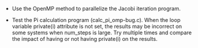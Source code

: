 - Use the OpenMP method to parallelize the Jacobi iteration program.

- Test the Pi calculation program (calc_pi_omp-bug.c). When the loop variable private(i) attribute is not set, the results may be incorrect on some systems when num_steps is large. Try multiple times and compare the impact of having or not having private(i) on the results.